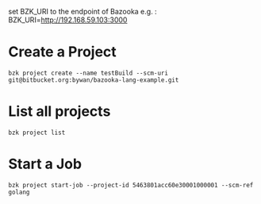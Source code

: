 set BZK_URI to the endpoint of Bazooka
e.g. : BZK_URI=http://192.168.59.103:3000

# Create a Project

```
bzk project create --name testBuild --scm-uri git@bitbucket.org:bywan/bazooka-lang-example.git
```

# List all projects

```
bzk project list
```

# Start a Job

```
bzk project start-job --project-id 5463801acc60e30001000001 --scm-ref golang
```
